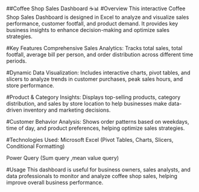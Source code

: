 ##Coffee Shop Sales Dashboard ☕📊
#Overview
This interactive Coffee Shop Sales Dashboard is designed in Excel to analyze and visualize sales performance, customer footfall, and product demand. It provides key business insights to enhance decision-making and optimize sales strategies.

#Key Features
Comprehensive Sales Analytics: Tracks total sales, total footfall, average bill per person, and order distribution across different time periods.

#Dynamic Data Visualization: Includes interactive charts, pivot tables, and slicers to analyze trends in customer purchases, peak sales hours, and store performance.

#Product & Category Insights: Displays top-selling products, category distribution, and sales by store location to help businesses make data-driven inventory and marketing decisions.

#Customer Behavior Analysis: Shows order patterns based on weekdays, time of day, and product preferences, helping optimize sales strategies.

#Technologies Used:
Microsoft Excel (Pivot Tables, Charts, Slicers, Conditional Formatting)

Power Query (Sum query ,mean value query)


#Usage
This dashboard is useful for business owners, sales analysts, and data professionals to monitor and analyze coffee shop sales, helping improve overall business performance.

